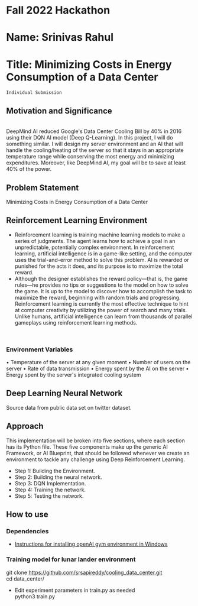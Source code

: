 # Fall 2022 Hackathon
# Name: Srinivas Rahul
# Title: Minimizing Costs in Energy Consumption of a Data Center

```
Individual Submission
```

## Motivation and Significance
<br/>DeepMind AI reduced Google's Data Center Cooling Bill by 40% in 2016 using their DQN AI model (Deep Q-Learning).
In this project, I will do something similar. I will design my server environment and an AI that will handle the
cooling/heating of the server so that it stays in an appropriate temperature range while conserving the most energy
and minimizing expenditures. Moreover, like DeepMind AI, my goal will be to save at least 40% of the power.
<br/>	

## Problem Statement<br/>
Minimizing Costs in Energy Consumption of a Data Center<br/>

## Reinforcement Learning Environment<br/>

- Reinforcement learning is training machine learning models to make a series of judgments. The agent learns how to
achieve a goal in an unpredictable, potentially complex environment. In reinforcement learning, artificial intelligence
is in a game-like setting, and the computer uses the trial-and-error method to solve this problem. AI is rewarded or
punished for the acts it does, and its purpose is to maximize the total reward.
- Although the designer establishes the reward policy—that is, the game rules—he provides no tips or suggestions to
the model on how to solve the game. It is up to the model to discover how to accomplish the task to maximize the
reward, beginning with random trials and progressing. Reinforcement learning is currently the most effective
technique to hint at computer creativity by utilizing the power of search and many trials. Unlike humans, artificial
intelligence can learn from thousands of parallel gameplays using reinforcement learning methods.
<br/>

###  Environment Variables<br/>
• Temperature of the server at any given moment
• Number of users on the server
• Rate of data transmission
• Energy spent by the AI on the server
• Energy spent by the server's integrated cooling system

## Deep Learning Neural Network <br/>
Source data from public data set on twitter dataset.<br/>

## Approach 
This implementation will be broken into five sections, where each section has its Python file. These five components
make up the generic AI Framework, or AI Blueprint, that should be followed whenever we create an environment to
tackle any challenge using Deep Reinforcement Learning.<br/>
- Step 1: Building the Environment.<br/>
- Step 2: Building the neural network.<br/>
- Step 3: DQN Implementation.<br/>
- Step 4: Training the network.<br/>
- Step 5: Testing the network.<br/>

## How to use<br>
### Dependencies
* [Instructions for installing openAI gym environment in Windows](https://towardsdatascience.com/how-to-install-openai-gym-in-a-windows-environment-338969e24d30)

### Training model for lunar lander environment<br>
git clone https://github.com/srsapireddy/cooling_data_center.git<br>
cd data_center/<br>
- Edit experiment parameters in train.py as needed<br>
python3 train.py<br>






